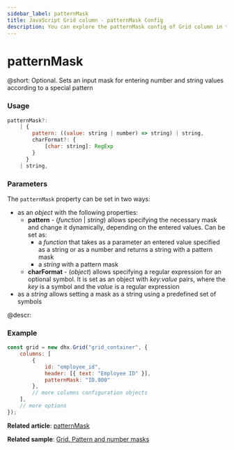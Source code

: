 ```yaml
---
sidebar_label: patternMask
title: JavaScript Grid column - patternMask Config 
description: You can explore the patternMask config of Grid column in the documentation of the DHTMLX JavaScript UI library. Browse developer guides and API reference, try out code examples and live demos, and download a free 30-day evaluation version of DHTMLX Suite.
---
```


# patternMask

@short: Optional. Sets an input mask for entering number and string values according to a special pattern

### Usage

~~~jsx
patternMask?:
    | {
        pattern: ((value: string | number) => string) | string,
        charFormat?: {
            [char: string]: RegExp
        }
      }
    | string,
~~~

### Parameters

The `patternMask` property can be set in two ways:
- as an *object* with the following properties:
	- **pattern** - (*function* | *string*) allows specifying the necessary mask and change it dynamically, depending on the entered values. Can be set as:
		- a *function* that takes as a parameter an entered value specified as a string or as a number and returns a string with a pattern mask
		- a *string* with a pattern mask
	- **charFormat** - (*object*) allows specifying a regular expression for an optional symbol. It is set as an object with *key:value* pairs, where the *key* is a symbol and the *value* is a regular expression
- as a *string* allows setting a mask as a string using a predefined set of symbols

@descr:
### Example

~~~jsx
const grid = new dhx.Grid("grid_container", {
    columns: [
        {  
            id: "employee_id", 
            header: [{ text: "Employee ID" }], 
            patternMask: "ID.000" 
        },
        // more columns configuration objects
    ],
    // more options
});
~~~

**Related article**: [patternMask](grid/configuration.md#patternmask)

**Related sample**: [Grid. Pattern and number masks](https://snippet.dhtmlx.com/45gjhciv)